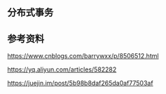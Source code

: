 ## 分布式事务



## 参考资料

https://www.cnblogs.com/barrywxx/p/8506512.html

https://yq.aliyun.com/articles/582282

https://juejin.im/post/5b98b8daf265da0af77503af

